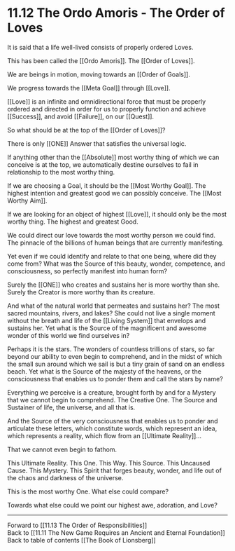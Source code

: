 # 11.12 The Ordo Amoris - The Order of Loves

It is said that a life well-lived consists of properly ordered Loves.

This has been called the [[Ordo Amoris]]. The [[Order of Loves]]. 

We are beings in motion, moving towards an [[Order of Goals]]. 

We progress towards the [[Meta Goal]] through [[Love]].

[[Love]] is an infinite and omnidirectional force that must be properly ordered and directed in order for us to properly function and achieve [[Success]], and avoid [[Failure]], on our [[Quest]].

So what should be at the top of the [[Order of Loves]]? 

There is only [[ONE]] Answer that satisfies the universal logic. 

If anything other than the [[Absolute]] most worthy thing of which we can conceive is at the top, we automatically destine ourselves to fail in relationship to the most worthy thing.

If we are choosing a Goal, it should be the [[Most Worthy Goal]]. The highest intention and greatest good we can possibly conceive. The [[Most Worthy Aim]]. 

If we are looking for an object of highest [[Love]], it should only be the most worthy thing. The highest and greatest Good.

We could direct our love towards the most worthy person we could find. The pinnacle of the billions of human beings that are currently manifesting.

Yet even if we could identify and relate to that one being, where did they come from? What was the Source of this beauty, wonder, competence, and consciousness, so perfectly manifest into human form?

Surely the [[ONE]] who creates and sustains her is more worthy than she. Surely the Creator is more worthy than its creature.

And what of the natural world that permeates and sustains her? The most sacred mountains, rivers, and lakes? She could not live a single moment without the breath and life of the [[Living System]] that envelops and sustains her. Yet what is the Source of the magnificent and awesome wonder of this world we find ourselves in? 

Perhaps it is the stars. The wonders of countless trillions of stars, so far beyond our ability to even begin to comprehend, and in the midst of which the small sun around which we sail is but a tiny grain of sand on an endless beach. Yet what is the Source of the majesty of the heavens, or the consciousness that enables us to ponder them and call the stars by name?

Everything we perceive is a creature, brought forth by and for a Mystery that we cannot begin to comprehend. The Creative One. The Source and Sustainer of life, the universe, and all that is.

And the Source of the very consciousness that enables us to ponder and articulate these letters, which constitute words, which represent an idea, which represents a reality, which flow from an [[Ultimate Reality]]…

That we cannot even begin to fathom.

This Ultimate Reality. This One. This Way. This Source. This Uncaused Cause. This Mystery. This Spirit that forges beauty, wonder, and life out of the chaos and darkness of the universe.

This is the most worthy One. What else could compare?

Towards what else could we point our highest awe, adoration, and Love? 

___

Forward to [[11.13 The Order of Responsibilities]]  
Back to [[11.11 The New Game Requires an Ancient and Eternal Foundation]]  
Back to table of contents [[The Book of Lionsberg]]  


